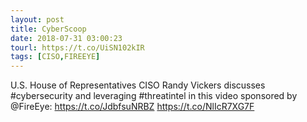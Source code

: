 ```yaml
---
layout: post
title: CyberScoop
date: 2018-07-31 03:00:23
tourl: https://t.co/UiSN102kIR
tags: [CISO,FIREEYE]
---
```

U.S. House of Representatives CISO Randy Vickers discusses #cybersecurity and leveraging #threatintel in this video sponsored by @FireEye: https://t.co/JdbfsuNRBZ https://t.co/NlIcR7XG7F